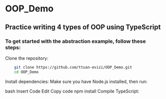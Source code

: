 # OOP_Demo

##  Practice writing 4 types of OOP using TypeScript

### To get started with the abstraction example, follow these steps:

Clone the repository:

```bash
    git clone https://github.com/ttuan-evizi/OOP_Demo.git
    cd OOP_Demo
```

Install dependencies: 
Make sure you have Node.js installed, then run:

bash
Insert Code
Edit
Copy code
npm install
Compile TypeScript:

